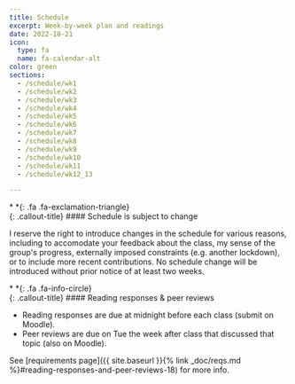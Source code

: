 ```yaml
---
title: Schedule
excerpt: Week-by-week plan and readings
date: 2022-10-21
icon:
  type: fa
  name: fa-calendar-alt
color: green
sections:
  - /schedule/wk1
  - /schedule/wk2
  - /schedule/wk3
  - /schedule/wk4
  - /schedule/wk5
  - /schedule/wk6
  - /schedule/wk7
  - /schedule/wk8
  - /schedule/wk9
  - /schedule/wk10
  - /schedule/wk11
  - /schedule/wk12_13

---
```


<div class="callout-block callout-success"><div class="icon-holder">*&nbsp;*{: .fa .fa-exclamation-triangle}
</div><div class="content">
{: .callout-title}
#### Schedule is subject to change

I reserve the right to introduce changes in the schedule for various reasons, including to accomodate your feedback about the class, my sense of the group's progress, externally imposed constraints (e.g. another lockdown), or to include more recent contributions. No schedule change will be introduced without prior notice of at least two weeks. 

</div></div>

<div class="callout-block callout-info"><div class="icon-holder">*&nbsp;*{: .fa .fa-info-circle}
</div><div class="content">
{: .callout-title}
#### Reading responses &amp; peer reviews

- Reading responses are due at midnight before each class (submit on Moodle). 
- Peer reviews are due on Tue the week after class that discussed that topic (also on Moodle). 

See [requirements page]({{ site.baseurl }}{% link _doc/reqs.md %}#reading-responses-and-peer-reviews-18) for more info.
</div></div>
